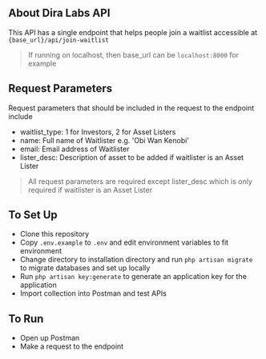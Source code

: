 ## About Dira Labs API

This API has a single endpoint that helps people join a waitlist accessible at `{base_url}/api/join-waitlist`
> If running on localhost, then base_url can be `localhost:8000` for example

## Request Parameters
Request parameters that should be included in the request to the endpoint include
- waitlist_type: 1 for Investors, 2 for Asset Listers
- name: Full name of Waitlister e.g. 'Obi Wan Kenobi'
- email: Email address of Waitlister
- lister_desc: Description of asset to be added if waitlister is an Asset Lister

> All request parameters are required except lister_desc which is only required if waitlister is an Asset Lister

## To Set Up
- Clone this repository
- Copy `.env.example` to `.env` and edit environment variables to fit environment
- Change directory to installation directory and run `php artisan migrate` to migrate databases and set up locally
- Run `php artisan key:generate` to generate an application key for the application
- Import collection into Postman and test APIs

## To Run
- Open up Postman
- Make a request to the endpoint